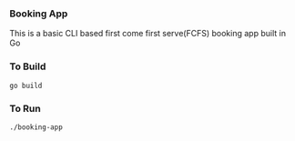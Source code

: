 ### Booking App
This is a basic CLI based first come first serve(FCFS) booking app built in Go

### To Build
```go build```

### To Run
```./booking-app```
